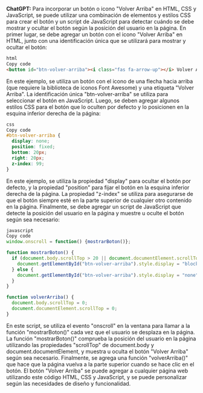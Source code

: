 **ChatGPT:**
Para incorporar un botón o icono "Volver Arriba" en HTML, CSS y JavaScript, se puede utilizar una combinación de elementos y estilos CSS para crear el botón y un script de JavaScript para detectar cuándo se debe mostrar y ocultar el botón según la posición del usuario en la página.
En primer lugar, se debe agregar un botón con el icono "Volver Arriba" en HTML, junto con una identificación única que se utilizará para mostrar y ocultar el botón:
```html
html
Copy code
<button id="btn-volver-arriba"><i class="fas fa-arrow-up"></i> Volver Arriba</button>
```
En este ejemplo, se utiliza un botón con el icono de una flecha hacia arriba (que requiere la biblioteca de iconos Font Awesome) y una etiqueta "Volver Arriba". La identificación única "btn-volver-arriba" se utiliza para seleccionar el botón en JavaScript.
Luego, se deben agregar algunos estilos CSS para el botón que lo oculten por defecto y lo posicionen en la esquina inferior derecha de la página:
```css
css
Copy code
#btn-volver-arriba {
  display: none;
  position: fixed;
  bottom: 20px;
  right: 20px;
  z-index: 99;
}
```
En este ejemplo, se utiliza la propiedad "display" para ocultar el botón por defecto, y la propiedad "position" para fijar el botón en la esquina inferior derecha de la página. La propiedad "z-index" se utiliza para asegurarse de que el botón siempre esté en la parte superior de cualquier otro contenido en la página.
Finalmente, se debe agregar un script de JavaScript que detecte la posición del usuario en la página y muestre u oculte el botón según sea necesario:
```javascript
javascript
Copy code
window.onscroll = function() {mostrarBoton()};

function mostrarBoton() {
  if (document.body.scrollTop > 20 || document.documentElement.scrollTop > 20) {
    document.getElementById("btn-volver-arriba").style.display = "block";
  } else {
    document.getElementById("btn-volver-arriba").style.display = "none";
  }
}

function volverArriba() {
  document.body.scrollTop = 0;
  document.documentElement.scrollTop = 0;
}
```
En este script, se utiliza el evento "onscroll" en la ventana para llamar a la función "mostrarBoton()" cada vez que el usuario se desplaza en la página. La función "mostrarBoton()" comprueba la posición del usuario en la página utilizando las propiedades "scrollTop" de document.body y document.documentElement, y muestra u oculta el botón "Volver Arriba" según sea necesario. Finalmente, se agrega una función "volverArriba()" que hace que la página vuelva a la parte superior cuando se hace clic en el botón.
El botón "Volver Arriba" se puede agregar a cualquier página web utilizando este código HTML, CSS y JavaScript, y se puede personalizar según las necesidades de diseño y funcionalidad.